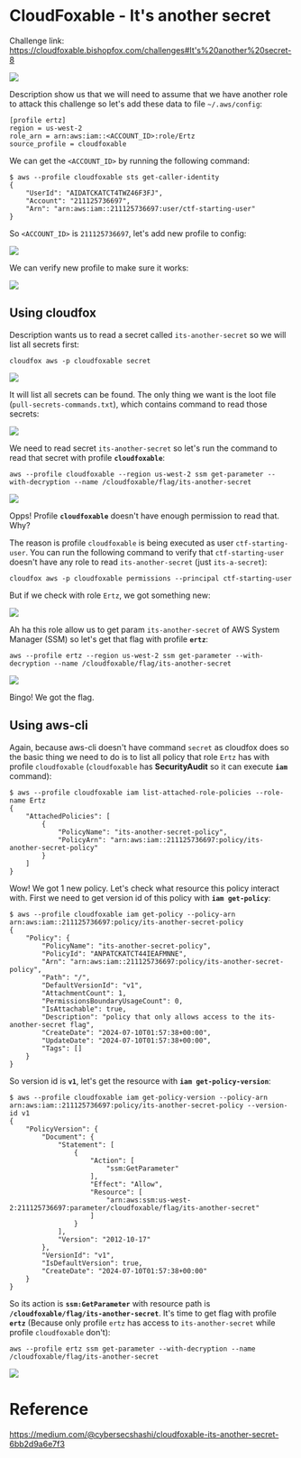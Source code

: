 # CloudFoxable - It's another secret

Challenge link: https://cloudfoxable.bishopfox.com/challenges#It's%20another%20secret-8

![](images/its-another-secret-description.png)

Description show us that we will need to assume that we have another role to attack this challenge so let's add these data to file `~/.aws/config`:

```
[profile ertz]
region = us-west-2
role_arn = arn:aws:iam::<ACCOUNT_ID>:role/Ertz
source_profile = cloudfoxable
```

We can get the `<ACCOUNT_ID>` by running the following command:

```
$ aws --profile cloudfoxable sts get-caller-identity
{
    "UserId": "AIDATCKATCT4TWZ46F3FJ",
    "Account": "211125736697",
    "Arn": "arn:aws:iam::211125736697:user/ctf-starting-user"
}
```

So `<ACCOUNT_ID>` is `211125736697`, let's add new profile to config:

![](images/its-another-secret-assume-role-config.png)

We can verify new profile to make sure it works:

![](images/its-another-secret-verify-assume-role-config.png)

## Using cloudfox

Description wants us to read a secret called `its-another-secret` so we will list all secrets first:

```
cloudfox aws -p cloudfoxable secret
```

![](images/its-another-secret-cloudfox-secret.png)

It will list all secrets can be found. The only thing we want is the loot file (`pull-secrets-commands.txt`), which contains command to read those secrets:

![](images/its-another-secret-secret-loot.png)

We need to read secret `its-another-secret` so let's run the command to read that secret with profile **`cloudfoxable`**:

```
aws --profile cloudfoxable --region us-west-2 ssm get-parameter --with-decryption --name /cloudfoxable/flag/its-another-secret
```

![](images/its-another-secret-cloudfox-get-flag-failed.png)

Opps! Profile **`cloudfoxable`** doesn't have enough permission to read that. Why?

The reason is profile `cloudfoxable` is being executed as user `ctf-starting-user`. You can run the following command to verify that `ctf-starting-user` doesn't have any role to read `its-another-secret` (just `its-a-secret`):

```
cloudfox aws -p cloudfoxable permissions --principal ctf-starting-user
```

But if we check with role `Ertz`, we got something new:

![](images/its-another-secret-cloudfox-ertz-permission.png)

Ah ha this role allow us to get param `its-another-secret` of AWS System Manager (SSM) so let's get that flag with profile **`ertz`**:

```
aws --profile ertz --region us-west-2 ssm get-parameter --with-decryption --name /cloudfoxable/flag/its-another-secret
```

![](images/its-another-secret-cloudfox-get-flag-success.png)

Bingo! We got the flag.

## Using aws-cli

Again, because aws-cli doesn't have command `secret` as cloudfox does so the basic thing we need to do is to list all policy that role `Ertz` has with profile `cloudfoxable` (`cloudfoxable` has **SecurityAudit** so it can execute **`iam`** command):

```
$ aws --profile cloudfoxable iam list-attached-role-policies --role-name Ertz
{
    "AttachedPolicies": [
        {
            "PolicyName": "its-another-secret-policy",
            "PolicyArn": "arn:aws:iam::211125736697:policy/its-another-secret-policy"
        }
    ]
}
```

Wow! We got 1 new policy. Let's check what resource this policy interact with. First we need to get version id of this policy with **`iam get-policy`**:

```
$ aws --profile cloudfoxable iam get-policy --policy-arn arn:aws:iam::211125736697:policy/its-another-secret-policy
{
    "Policy": {
        "PolicyName": "its-another-secret-policy",
        "PolicyId": "ANPATCKATCT44IEAFMNNE",
        "Arn": "arn:aws:iam::211125736697:policy/its-another-secret-policy",
        "Path": "/",
        "DefaultVersionId": "v1",
        "AttachmentCount": 1,
        "PermissionsBoundaryUsageCount": 0,
        "IsAttachable": true,
        "Description": "policy that only allows access to the its-another-secret flag",
        "CreateDate": "2024-07-10T01:57:38+00:00",
        "UpdateDate": "2024-07-10T01:57:38+00:00",
        "Tags": []
    }
}
```

So version id is **`v1`**, let's get the resource with **`iam get-policy-version`**:

```
$ aws --profile cloudfoxable iam get-policy-version --policy-arn arn:aws:iam::211125736697:policy/its-another-secret-policy --version-id v1
{
    "PolicyVersion": {
        "Document": {
            "Statement": [
                {
                    "Action": [
                        "ssm:GetParameter"
                    ],
                    "Effect": "Allow",
                    "Resource": [
                        "arn:aws:ssm:us-west-2:211125736697:parameter/cloudfoxable/flag/its-another-secret"
                    ]
                }
            ],
            "Version": "2012-10-17"
        },
        "VersionId": "v1",
        "IsDefaultVersion": true,
        "CreateDate": "2024-07-10T01:57:38+00:00"
    }
}
```

So its action is **`ssm:GetParameter`** with resource path is **`/cloudfoxable/flag/its-another-secret`**. It's time to get flag with profile **`ertz`** (Because only profile `ertz` has access to `its-another-secret` while profile `cloudfoxable` don't):

```
aws --profile ertz ssm get-parameter --with-decryption --name /cloudfoxable/flag/its-another-secret
```

![](images/its-another-secret-aws-cli-get-flag.png)

# Reference

https://medium.com/@cybersecshashi/cloudfoxable-its-another-secret-6bb2d9a6e7f3